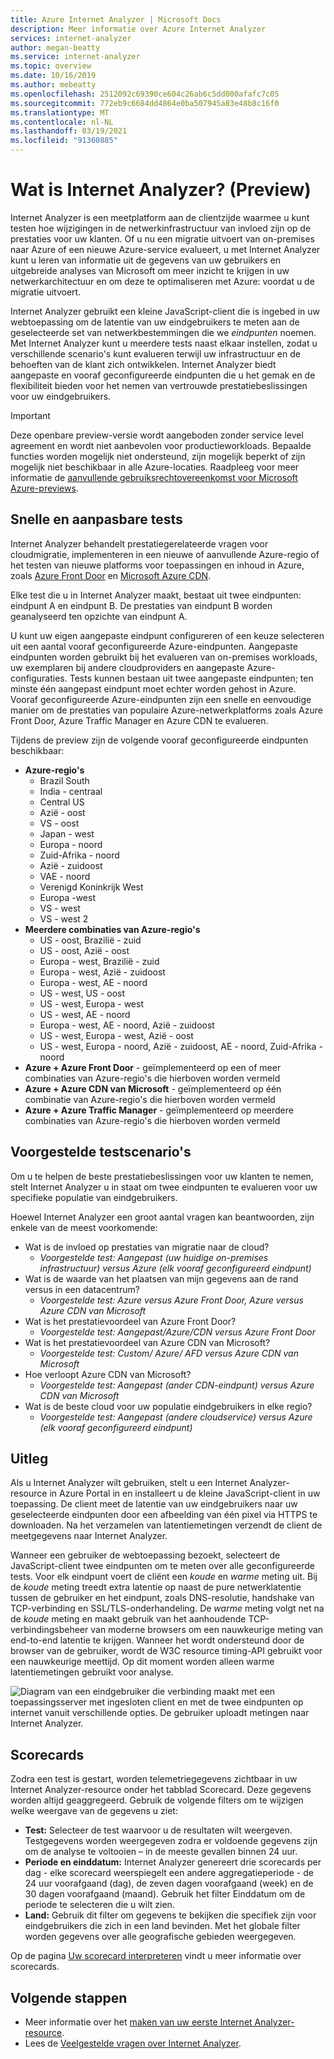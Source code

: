 ```yaml
---
title: Azure Internet Analyzer | Microsoft Docs
description: Meer informatie over Azure Internet Analyzer
services: internet-analyzer
author: megan-beatty
ms.service: internet-analyzer
ms.topic: overview
ms.date: 10/16/2019
ms.author: mebeatty
ms.openlocfilehash: 2512092c69390ce604c26ab6c5dd000afafc7c05
ms.sourcegitcommit: 772eb9c6684dd4864e0ba507945a83e48b8c16f0
ms.translationtype: MT
ms.contentlocale: nl-NL
ms.lasthandoff: 03/19/2021
ms.locfileid: "91360885"
---
```

# <a name="what-is-internet-analyzer-preview"></a>Wat is Internet Analyzer? (Preview)

Internet Analyzer is een meetplatform aan de clientzijde waarmee u kunt testen hoe wijzigingen in de netwerkinfrastructuur van invloed zijn op de prestaties voor uw klanten. Of u nu een migratie uitvoert van on-premises naar Azure of een nieuwe Azure-service evalueert, u met Internet Analyzer kunt u leren van informatie uit de gegevens van uw gebruikers en uitgebreide analyses van Microsoft om meer inzicht te krijgen in uw netwerkarchitectuur en om deze te optimaliseren met Azure: voordat u de migratie uitvoert.

Internet Analyzer gebruikt een kleine JavaScript-client die is ingebed in uw webtoepassing om de latentie van uw eindgebruikers te meten aan de geselecteerde set van netwerkbestemmingen die we _eindpunten_ noemen. Met Internet Analyzer kunt u meerdere tests naast elkaar instellen, zodat u verschillende scenario's kunt evalueren terwijl uw infrastructuur en de behoeften van de klant zich ontwikkelen. Internet Analyzer biedt aangepaste en vooraf geconfigureerde eindpunten die u het gemak en de flexibiliteit bieden voor het nemen van vertrouwde prestatiebeslissingen voor uw eindgebruikers. 


> [!IMPORTANT]
> Deze openbare preview-versie wordt aangeboden zonder service level agreement en wordt niet aanbevolen voor productieworkloads. Bepaalde functies worden mogelijk niet ondersteund, zijn mogelijk beperkt of zijn mogelijk niet beschikbaar in alle Azure-locaties. Raadpleeg voor meer informatie de [aanvullende gebruiksrechtovereenkomst voor Microsoft Azure-previews](https://azure.microsoft.com/support/legal/preview-supplemental-terms/).
>

## <a name="quick--customizable-tests"></a>Snelle en aanpasbare tests

Internet Analyzer behandelt prestatiegerelateerde vragen voor cloudmigratie, implementeren in een nieuwe of aanvullende Azure-regio of het testen van nieuwe platforms voor toepassingen en inhoud in Azure, zoals [Azure Front Door](https://azure.microsoft.com/services/frontdoor/) en [Microsoft Azure CDN](https://azure.microsoft.com/services/cdn/). 

Elke test die u in Internet Analyzer maakt, bestaat uit twee eindpunten: eindpunt A en eindpunt B. De prestaties van eindpunt B worden geanalyseerd ten opzichte van eindpunt A. 

U kunt uw eigen aangepaste eindpunt configureren of een keuze selecteren uit een aantal vooraf geconfigureerde Azure-eindpunten. Aangepaste eindpunten worden gebruikt bij het evalueren van on-premises workloads, uw exemplaren bij andere cloudproviders en aangepaste Azure-configuraties. Tests kunnen bestaan uit twee aangepaste eindpunten; ten minste één aangepast eindpunt moet echter worden gehost in Azure. Vooraf geconfigureerde Azure-eindpunten zijn een snelle en eenvoudige manier om de prestaties van populaire Azure-netwerkplatforms zoals Azure Front Door, Azure Traffic Manager en Azure CDN te evalueren. 

Tijdens de preview zijn de volgende vooraf geconfigureerde eindpunten beschikbaar: 

* **Azure-regio's**
    * Brazil South
    * India - centraal
    * Central US
    * Azië - oost
    * VS - oost
    * Japan - west
    * Europa - noord
    * Zuid-Afrika - noord
    * Azië - zuidoost 
    * VAE - noord
    * Verenigd Koninkrijk West  
    * Europa -west
    * VS - west 
    * VS - west 2
* **Meerdere combinaties van Azure-regio's** 
    * US - oost, Brazilië - zuid 
    * US - oost, Azië - oost 
    * Europa - west, Brazilië - zuid
    * Europa - west, Azië - zuidoost
    * Europa - west, AE - noord
    * US - west, US - oost 
    * US - west, Europa - west
    * US - west, AE - noord
    * Europa - west, AE - noord, Azië - zuidoost
    * US - west, Europa - west, Azië - oost
    * US - west, Europa - noord, Azië - zuidoost, AE - noord, Zuid-Afrika - noord 
* **Azure + Azure Front Door** - geïmplementeerd op een of meer combinaties van Azure-regio's die hierboven worden vermeld
* **Azure + Azure CDN van Microsoft** - geïmplementeerd op één combinatie van Azure-regio's die hierboven worden vermeld
* **Azure + Azure Traffic Manager** - geïmplementeerd op meerdere combinaties van Azure-regio's die hierboven worden vermeld

## <a name="suggested-test-scenarios"></a>Voorgestelde testscenario's 

Om u te helpen de beste prestatiebeslissingen voor uw klanten te nemen, stelt Internet Analyzer u in staat om twee eindpunten te evalueren voor uw specifieke populatie van eindgebruikers. 

Hoewel Internet Analyzer een groot aantal vragen kan beantwoorden, zijn enkele van de meest voorkomende: 
* Wat is de invloed op prestaties van migratie naar de cloud? 
    * *Voorgestelde test: Aangepast (uw huidige on-premises infrastructuur) versus Azure (elk vooraf geconfigureerd eindpunt)*
* Wat is de waarde van het plaatsen van mijn gegevens aan de rand versus in een datacentrum? 
    *  *Voorgestelde test: Azure versus Azure Front Door, Azure versus Azure CDN van Microsoft*
* Wat is het prestatievoordeel van Azure Front Door?
    *  *Voorgestelde test: Aangepast/Azure/CDN versus Azure Front Door*
* Wat is het prestatievoordeel van Azure CDN van Microsoft? 
    *  *Voorgestelde test: Custom/ Azure/ AFD versus Azure CDN van Microsoft*
* Hoe verloopt Azure CDN van Microsoft? 
    *  *Voorgestelde test: Aangepast (ander CDN-eindpunt) versus Azure CDN van Microsoft*
* Wat is de beste cloud voor uw populatie eindgebruikers in elke regio? 
    *  *Voorgestelde test: Aangepast (andere cloudservice) versus Azure (elk vooraf geconfigureerd eindpunt)*

## <a name="how-it-works"></a>Uitleg

Als u Internet Analyzer wilt gebruiken, stelt u een Internet Analyzer-resource in Azure Portal in en installeert u de kleine JavaScript-client in uw toepassing. De client meet de latentie van uw eindgebruikers naar uw geselecteerde eindpunten door een afbeelding van één pixel via HTTPS te downloaden. Na het verzamelen van latentiemetingen verzendt de client de meetgegevens naar Internet Analyzer.

Wanneer een gebruiker de webtoepassing bezoekt, selecteert de JavaScript-client twee eindpunten om te meten over alle geconfigureerde tests. Voor elk eindpunt voert de cliënt een _koude_ en _warme_ meting uit. Bij de _koude_ meting treedt extra latentie op naast de pure netwerklatentie tussen de gebruiker en het eindpunt, zoals DNS-resolutie, handshake van TCP-verbinding en SSL/TLS-onderhandeling. De _warme_ meting volgt net na de _koude_ meting en maakt gebruik van het aanhoudende TCP-verbindingsbeheer van moderne browsers om een nauwkeurige meting van end-to-end latentie te krijgen. Wanneer het wordt ondersteund door de browser van de gebruiker, wordt de W3C resource timing-API gebruikt voor een nauwkeurige meettijd. Op dit moment worden alleen warme latentiemetingen gebruikt voor analyse.

![Diagram van een eindgebruiker die verbinding maakt met een toepassingsserver met ingesloten client en met de twee eindpunten op internet vanuit verschillende opties. De gebruiker uploadt metingen naar Internet Analyzer.](./media/ia-overview/architecture.png)


## <a name="scorecards"></a>Scorecards 

Zodra een test is gestart, worden telemetriegegevens zichtbaar in uw Internet Analyzer-resource onder het tabblad Scorecard. Deze gegevens worden altijd geaggregeerd. Gebruik de volgende filters om te wijzigen welke weergave van de gegevens u ziet: 

* **Test:** Selecteer de test waarvoor u de resultaten wilt weergeven. Testgegevens worden weergegeven zodra er voldoende gegevens zijn om de analyse te voltooien – in de meeste gevallen binnen 24 uur. 
* **Periode en einddatum:** Internet Analyzer genereert drie scorecards per dag - elke scorecard weerspiegelt een andere aggregatieperiode - de 24 uur voorafgaand (dag), de zeven dagen voorafgaand (week) en de 30 dagen voorafgaand (maand). Gebruik het filter Einddatum om de periode te selecteren die u wilt zien. 
* **Land:** Gebruik dit filter om gegevens te bekijken die specifiek zijn voor eindgebruikers die zich in een land bevinden. Met het globale filter worden gegevens over alle geografische gebieden weergegeven.  

Op de pagina [Uw scorecard interpreteren](internet-analyzer-scorecard.md) vindt u meer informatie over scorecards. 


## <a name="next-steps"></a>Volgende stappen

* Meer informatie over het [maken van uw eerste Internet Analyzer-resource](internet-analyzer-create-test-portal.md).
* Lees de [Veelgestelde vragen over Internet Analyzer](internet-analyzer-faq.md). 
